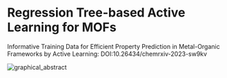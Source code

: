 # Regression Tree-based Active Learning for MOFs

Informative Training Data for Efficient Property Prediction in Metal-Organic Frameworks by Active Learning: DOI:10.26434/chemrxiv-2023-sw9kv

![graphical_abstract](https://github.com/AshnaJose/Regression-Tree-based-Active-Learning-for-MOFs/assets/92301787/ce56f30a-8ddc-4a68-a8d3-932b2b77aa13)
